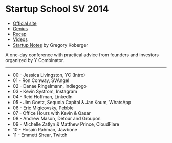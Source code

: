 # Startup School SV 2014

- [Official site](http://www.startupschool.org)
- [Genius](http://genius.com/albums/Ron-conway/Startup-school-silicon-valley-2014)
- [Recap](https://blog.ycombinator.com/startup-school-2014-recap-and-videos)
- [Videos](https://www.youtube.com/playlist?list=PLQ-uHSnFig5OyY5JWSQrl_gESiEUJxe1m)
- [Startup Notes](http://2014.startupnotes.org) by Gregory Koberger

A one-day conference with practical advice from founders and investors organized by Y Combinator.

---

- 00 - Jessica Livingston, YC (Intro)
- 01 - Ron Conway, SVAngel
- 02 - Danae Ringelmann, Indiegogo
- 03 - Kevin Systrom, Instagram 
- 04 - Reid Hoffman, LinkedIn
- 05 - Jim Goetz, Sequoia Capital & Jan Koum, WhatsApp
- 06 - Eric Migicovsky, Pebble
- 07 - Office Hours with Kevin & Qasar
- 08 - Andrew Mason, Detour and Groupon
- 09 - Michelle Zatlyn & Matthew Prince, CloudFlare
- 10 - Hosain Rahman, Jawbone
- 11 - Emmett Shear, Twitch
